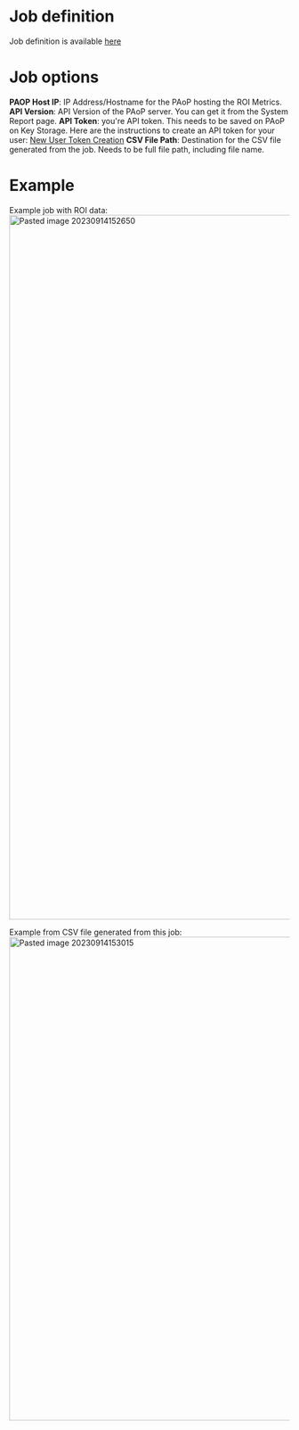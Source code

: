 # Job definition
Job definition is available [here](Export_ROI_metrics_to_CSV.yaml)

# Job options
**PAOP Host IP**: IP Address/Hostname for the PAoP hosting the ROI Metrics.
**API Version**: API Version of the PAoP server. You can get it from the System Report page.
**API Token**: you're API token. This needs to be saved on PAoP on Key Storage. Here are the instructions to create an API token for your user: [New User Token Creation](https://docs.rundeck.com/docs/api/api_basics.html#running-the-welcome-project-and-new-user-token-creation)
**CSV File Path**: Destination for the CSV file generated from the job. Needs to be full file path, including file name.

# Example
Example job with ROI data:
<img width="1263" alt="Pasted image 20230914152650" src="https://github.com/brmdias/process-automation-demo-jobs/assets/100204121/727addcf-4805-4cc5-b92e-de01f92a59ae">

Example from CSV file generated from this job:
<img width="867" alt="Pasted image 20230914153015" src="https://github.com/brmdias/process-automation-demo-jobs/assets/100204121/28a712f2-989d-45e7-8f0d-8332ee92595f">
